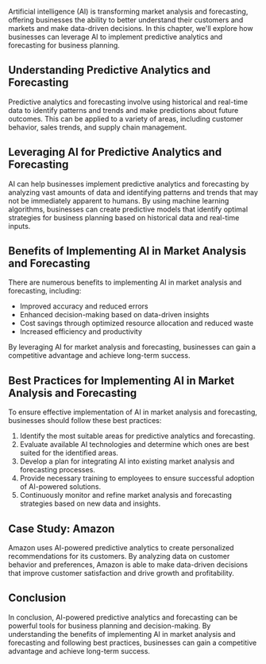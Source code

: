 
Artificial intelligence (AI) is transforming market analysis and forecasting, offering businesses the ability to better understand their customers and markets and make data-driven decisions. In this chapter, we'll explore how businesses can leverage AI to implement predictive analytics and forecasting for business planning.

Understanding Predictive Analytics and Forecasting
--------------------------------------------------

Predictive analytics and forecasting involve using historical and real-time data to identify patterns and trends and make predictions about future outcomes. This can be applied to a variety of areas, including customer behavior, sales trends, and supply chain management.

Leveraging AI for Predictive Analytics and Forecasting
------------------------------------------------------

AI can help businesses implement predictive analytics and forecasting by analyzing vast amounts of data and identifying patterns and trends that may not be immediately apparent to humans. By using machine learning algorithms, businesses can create predictive models that identify optimal strategies for business planning based on historical data and real-time inputs.

Benefits of Implementing AI in Market Analysis and Forecasting
--------------------------------------------------------------

There are numerous benefits to implementing AI in market analysis and forecasting, including:

* Improved accuracy and reduced errors
* Enhanced decision-making based on data-driven insights
* Cost savings through optimized resource allocation and reduced waste
* Increased efficiency and productivity

By leveraging AI for market analysis and forecasting, businesses can gain a competitive advantage and achieve long-term success.

Best Practices for Implementing AI in Market Analysis and Forecasting
---------------------------------------------------------------------

To ensure effective implementation of AI in market analysis and forecasting, businesses should follow these best practices:

1. Identify the most suitable areas for predictive analytics and forecasting.
2. Evaluate available AI technologies and determine which ones are best suited for the identified areas.
3. Develop a plan for integrating AI into existing market analysis and forecasting processes.
4. Provide necessary training to employees to ensure successful adoption of AI-powered solutions.
5. Continuously monitor and refine market analysis and forecasting strategies based on new data and insights.

Case Study: Amazon
------------------

Amazon uses AI-powered predictive analytics to create personalized recommendations for its customers. By analyzing data on customer behavior and preferences, Amazon is able to make data-driven decisions that improve customer satisfaction and drive growth and profitability.

Conclusion
----------

In conclusion, AI-powered predictive analytics and forecasting can be powerful tools for business planning and decision-making. By understanding the benefits of implementing AI in market analysis and forecasting and following best practices, businesses can gain a competitive advantage and achieve long-term success.

